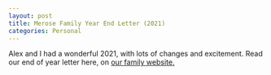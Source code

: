 ```yaml
---
layout: post
title: Merose Family Year End Letter (2021)
categories: Personal
---
```


Alex and I had a wonderful 2021, with lots of changes and excitement. Read our end of year letter here, on [our family website.](https://merose.com/2021/)